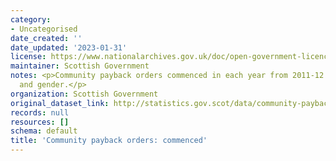 ```yaml
---
category:
- Uncategorised
date_created: ''
date_updated: '2023-01-31'
license: https://www.nationalarchives.gov.uk/doc/open-government-licence/version/3/
maintainer: Scottish Government
notes: <p>Community payback orders commenced in each year from 2011-12 by age group
  and gender.</p>
organization: Scottish Government
original_dataset_link: http://statistics.gov.scot/data/community-payback-orders-commenced
records: null
resources: []
schema: default
title: 'Community payback orders: commenced'
---
```

